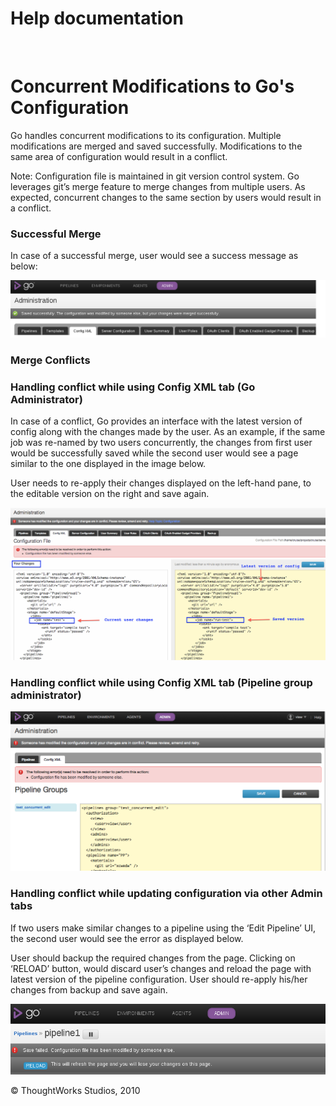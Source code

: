 Help documentation
==================

 

Concurrent Modifications to Go's Configuration<!-- {.collapsible-heading onclick="toggleCollapse($(this));"} -->
==============================================

Go handles concurrent modifications to its configuration. Multiple
modifications are merged and saved successfully. Modifications to the
same area of configuration would result in a conflict.

Note: Configuration file is maintained in git version control system. Go
leverages git’s merge feature to merge changes from multiple users. As
expected, concurrent changes to the same section by users would result
in a conflict.

### Successful Merge<!-- {.collapsible-heading onclick="toggleCollapse($(this));"} -->

In case of a successful merge, user would see a success message as
below:

![](../resources/images/cruise/admin/successful_config_merge.png)

### Merge Conflicts<!-- {.collapsible-heading onclick="toggleCollapse($(this));"} -->

### Handling conflict while using Config XML tab (Go Administrator)<!-- {.collapsible-heading onclick="toggleCollapse($(this));"} -->

In case of a conflict, Go provides an interface with the latest version
of config along with the changes made by the user. As an example, if the
same job was re-named by two users concurrently, the changes from first
user would be successfully saved while the second user would see a page
similar to the one displayed in the image below.

User needs to re-apply their changes displayed on the left-hand pane, to
the editable version on the right and save again.

![](../resources/images/cruise/admin/config_xml_merge_conflict.png)

### Handling conflict while using Config XML tab (Pipeline group administrator)<!-- {.collapsible-heading onclick="toggleCollapse($(this));"} -->

![](../resources/images/cruise/admin/group_admin_merge_conflict.png)

### Handling conflict while updating configuration via other Admin tabs<!-- {.collapsible-heading onclick="toggleCollapse($(this));"} -->

If two users make similar changes to a pipeline using the ‘Edit
Pipeline’ UI, the second user would see the error as displayed below.

User should backup the required changes from the page. Clicking on
‘RELOAD’ button, would discard user’s changes and reload the page with
latest version of the pipeline configuration. User should re-apply
his/her changes from backup and save again.

![](../resources/images/cruise/admin/clicky_admin_merge_conflict.png)





© ThoughtWorks Studios, 2010

